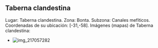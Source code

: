 ## Taberna clandestina
Lugar: Taberna clandestina.
Zona: Bonta.
Subzona: Canales mefíticos.
Coordenadas de su ubicación: [-31,-58].
Imágenes (mapas) de Taberna clandestina:
- ![img_217057282](https://media.discordapp.net/attachments/1115311447145193482/1115352336295010456/217057282.jpg)
